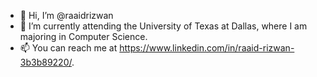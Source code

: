 - 👋 Hi, I’m @raaidrizwan
- 🌱 I’m currently attending the University of Texas at Dallas, where I am majoring in Computer Science.
- 📫 You can reach me at https://www.linkedin.com/in/raaid-rizwan-3b3b89220/.
